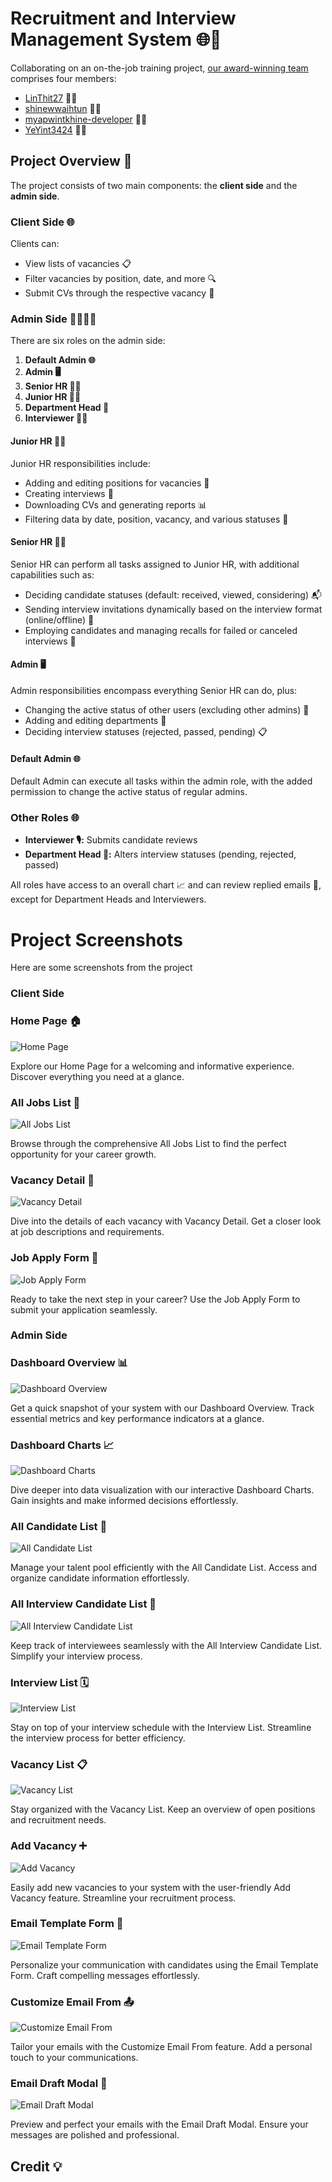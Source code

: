 # Recruitment and Interview Management System 🌐💼

Collaborating on an on-the-job training project, [our award-winning team](https://www.facebook.com/photo/?fbid=700428785459921&set=a.668811361954997) comprises four members:

- [LinThit27](https://github.com/LinThit27) 👨‍💻
- [shinewwaihtun](https://github.com/shinewwaihtun) 👨‍💻
- [myapwintkhine-developer](https://github.com/myapwintkhine-developer) 👩‍💻
- [YeYint3424](https://github.com/YeYint3424) 👨‍💻

## Project Overview 🚀

The project consists of two main components: the **client side** and the **admin side**.

### Client Side 🌐

Clients can:

- View lists of vacancies 📋
- Filter vacancies by position, date, and more 🔍
- Submit CVs through the respective vacancy 📄

### Admin Side 👨‍💼👩‍💼

There are six roles on the admin side:

1. **Default Admin 🌐**
2. **Admin 🖥️**
3. **Senior HR 👨‍💻**
4. **Junior HR 👩‍💻**
5. **Department Head 🤵**
6. **Interviewer 👩‍💼**

#### Junior HR 👩‍💼

Junior HR responsibilities include:

- Adding and editing positions for vacancies 📝
- Creating interviews 📅
- Downloading CVs and generating reports 📊
- Filtering data by date, position, vacancy, and various statuses 🔢

#### Senior HR 👨‍💻

Senior HR can perform all tasks assigned to Junior HR, with additional capabilities such as:

- Deciding candidate statuses (default: received, viewed, considering) 📬
- Sending interview invitations dynamically based on the interview format (online/offline) 📧
- Employing candidates and managing recalls for failed or canceled interviews 💼

#### Admin 🖥️

Admin responsibilities encompass everything Senior HR can do, plus:

- Changing the active status of other users (excluding other admins) 🔄
- Adding and editing departments 🏢
- Deciding interview statuses (rejected, passed, pending) 📋

#### Default Admin 🌐

Default Admin can execute all tasks within the admin role, with the added permission to change the active status of regular admins.

### Other Roles 🌐

- **Interviewer 🎙️:** Submits candidate reviews
- **Department Head 🏢:** Alters interview statuses (pending, rejected, passed)

All roles have access to an overall chart 📈 and can review replied emails 📧, except for Department Heads and Interviewers.


# Project Screenshots

Here are some screenshots from the project

### Client Side

### Home Page 🏠
![Home Page](/docs/client/home_page.jpg)

Explore our Home Page for a welcoming and informative experience. Discover everything you need at a glance.

### All Jobs List 👥
![All Jobs List](/docs/client/all_jobs_list.jpg)

Browse through the comprehensive All Jobs List to find the perfect opportunity for your career growth.

### Vacancy Detail 📄
![Vacancy Detail](/docs/client/vacany_detail.jpg)

Dive into the details of each vacancy with Vacancy Detail. Get a closer look at job descriptions and requirements.

### Job Apply Form 📝
![Job Apply Form](/docs/client/job_apply_modalbox.jpg)

Ready to take the next step in your career? Use the Job Apply Form to submit your application seamlessly.


### Admin Side

### Dashboard Overview 📊
![Dashboard Overview](/docs/admin/dashboard_overview.jpg)

Get a quick snapshot of your system with our Dashboard Overview. Track essential metrics and key performance indicators at a glance.

### Dashboard Charts 📈
![Dashboard Charts](/docs/admin/dashboard_charts.jpg)

Dive deeper into data visualization with our interactive Dashboard Charts. Gain insights and make informed decisions effortlessly.

### All Candidate List 👥
![All Candidate List](/docs/admin/all_candidate_list.jpg)

Manage your talent pool efficiently with the All Candidate List. Access and organize candidate information effortlessly.

### All Interview Candidate List 👤
![All Interview Candidate List](/docs/admin/all_interview_candidate_list.jpg)

Keep track of interviewees seamlessly with the All Interview Candidate List. Simplify your interview process.

### Interview List 🗓️
![Interview List](/docs/admin/interview_list.jpg)

Stay on top of your interview schedule with the Interview List. Streamline the interview process for better efficiency.

### Vacancy List 📋
![Vacancy List](/docs/admin/vacancy_list.jpg)

Stay organized with the Vacancy List. Keep an overview of open positions and recruitment needs.

### Add Vacancy ➕
![Add Vacancy](/docs/admin/add_vacancy.jpg)

Easily add new vacancies to your system with the user-friendly Add Vacancy feature. Streamline your recruitment process.

### Email Template Form 📧
![Email Template Form](/docs/admin/email_template_from.jpg)

Personalize your communication with candidates using the Email Template Form. Craft compelling messages effortlessly.

### Customize Email From 📤
![Customize Email From](/docs/admin/customize_email_form.jpg)

Tailor your emails with the Customize Email From feature. Add a personal touch to your communications.

### Email Draft Modal 📨
![Email Draft Modal](/docs/admin/email_draft_modal.jpg)

Preview and perfect your emails with the Email Draft Modal. Ensure your messages are polished and professional.


## Credit 💡

